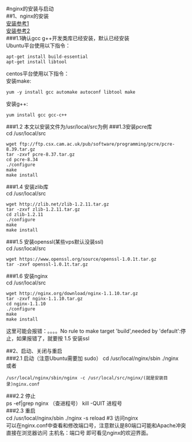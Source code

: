#nginx的安装与启动  
##1、nginx的安装  
[安装参考1](http://www.cnblogs.com/gmq-sh/p/5750833.html)  
[安装参考2](https://www.cnblogs.com/wyd168/p/6636529.html)  
###1.1确认gcc g++开发类库已经安装，默认已经安装  
Ubuntu平台使用以下指令：  

	apt-get install build-essential
	apt-get install libtool  
centos平台使用以下指令：  
安装make:  
  
    yum -y install gcc automake autoconf libtool make  
安装g++:  

	yum install gcc gcc-c++

###1.2 本文以安装文件为/usr/local/src为例
###1.3安装pcre库  
	cd /usr/local/src  

	wget ftp://ftp.csx.cam.ac.uk/pub/software/programming/pcre/pcre-8.39.tar.gz 
	tar -zxvf pcre-8.37.tar.gz
	cd pcre-8.34
	./configure
	make
	make install  
###1.4 安装zlib库  
	cd /usr/local/src
 
	wget http://zlib.net/zlib-1.2.11.tar.gz
	tar -zxvf zlib-1.2.11.tar.gz
	cd zlib-1.2.11
	./configure
	make
	make install  
###1.5 安装openssl(某些vps默认没装ssl)  
	cd /usr/local/src  

	wget https://www.openssl.org/source/openssl-1.0.1t.tar.gz
	tar -zxvf openssl-1.0.1t.tar.gz  
###1.6 安装nginx  
	cd /usr/local/src
	
	wget http://nginx.org/download/nginx-1.1.10.tar.gz
	tar -zxvf nginx-1.1.10.tar.gz
	cd nginx-1.1.10
	./configure
	make
	make install  
这里可能会报错：。。。。No rule to make target 'build',needed by 'default':停止，如果报错了，就要按 1.5 安装ssl  

##2、启动、关闭与重启  
###2.1 启动（注意Ubuntu需要加 sudo） 
	cd /usr/local/nginx/sbin
	./nginx  
或者

	/usr/local/nginx/sbin/nginx -c /usr/local/src/nginx/(就是安装目录)nginx.conf  
###2.2 停止  
 	ps -ef|grep nginx （查进程号） 
 	kill -QUIT 进程号  
###2.3 重启  
	cd /usr/local/nginx/sbin
	./nginx  -s reload
#3 访问nginx  
可以在nginx.conf中查看和修改端口号，注意默认是80端口可能和Apache冲突  
直接在浏览器访问 主机名：端口号  即可看见nginx的欢迎界面。





